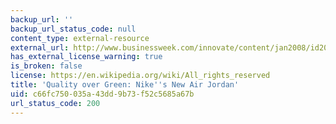 ```yaml
---
backup_url: ''
backup_url_status_code: null
content_type: external-resource
external_url: http://www.businessweek.com/innovate/content/jan2008/id20080125_828346.htm
has_external_license_warning: true
is_broken: false
license: https://en.wikipedia.org/wiki/All_rights_reserved
title: 'Quality over Green: Nike''s New Air Jordan'
uid: c66fc750-035a-43dd-9b73-f52c5685a67b
url_status_code: 200
---
```

